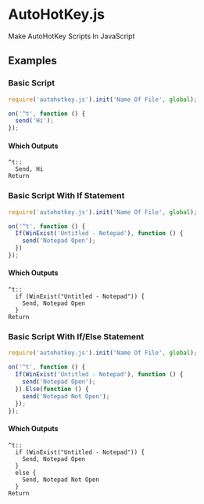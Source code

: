 # AutoHotKey.js
Make AutoHotKey Scripts In JavaScript

## Examples

### Basic Script
```js
require('autohotkey.js').init('Name Of File', global);

on('^t', function () {
  send('Hi');
});
```

#### Which Outputs
```ahk
^t::
  Send, Hi
Return
```

### Basic Script With If Statement
```js
require('autohotkey.js').init('Name Of File', global);

on('^t', function () {
  If(WinExist('Untitled - Notepad'), function () {
    send('Notepad Open');
  })
});
```

#### Which Outputs
```ahk
^t::
  if (WinExist("Untitled - Notepad")) {
    Send, Notepad Open
  }
Return
```

### Basic Script With If/Else Statement
```js
require('autohotkey.js').init('Name Of File', global);

on('^t', function () {
  If(WinExist('Untitled - Notepad'), function () {
    send('Notepad Open');
  }).Else(function () {
    send('Notepad Not Open');
  });
});
```

#### Which Outputs
```ahk
^t::
  if (WinExist("Untitled - Notepad")) {
    Send, Notepad Open
  }
  else {
    Send, Notepad Not Open
  }
Return
```
